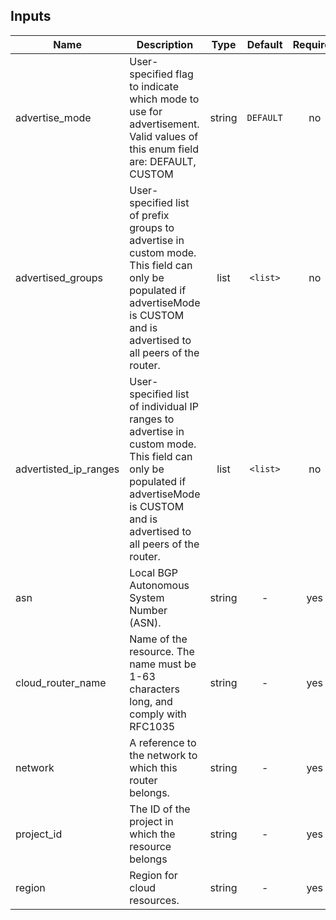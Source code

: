 <!-- BEGINNING OF PRE-COMMIT-TERRAFORM DOCS HOOK -->

## Inputs

| Name | Description | Type | Default | Required |
|------|-------------|:----:|:-----:|:-----:|
| advertise_mode | User-specified flag to indicate which mode to use for advertisement. Valid values of this enum field are: DEFAULT, CUSTOM | string | `DEFAULT` | no |
| advertised_groups | User-specified list of prefix groups to advertise in custom mode. This field can only be populated if advertiseMode is CUSTOM and is advertised to all peers of the router. | list | `<list>` | no |
| advertisted_ip_ranges | User-specified list of individual IP ranges to advertise in custom mode. This field can only be populated if advertiseMode is CUSTOM and is advertised to all peers of the router. | list | `<list>` | no |
| asn | Local BGP Autonomous System Number (ASN). | string | - | yes |
| cloud_router_name | Name of the resource. The name must be 1-63 characters long, and comply with RFC1035 | string | - | yes |
| network | A reference to the network to which this router belongs. | string | - | yes |
| project_id | The ID of the project in which the resource belongs | string | - | yes |
| region | Region for cloud resources. | string | - | yes |

<!-- END OF PRE-COMMIT-TERRAFORM DOCS HOOK -->
